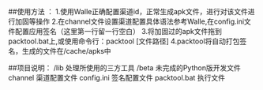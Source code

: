 
##使用方法 ：
1.使用Walle正确配置渠道id，正常生成apk文件，进行对该文件进行加固等操作
2.在channel文件设置渠道配置具体语法参考Walle,在config.ini文件配置应用签名（这里第一行留一行空白）
3.将加固过的apk文件拖到packtool.bat上,或使用命令行：packtool [文件路径]
4.packtool将自动打包签名，生成的文件在/cache/apks中


##项目说明：
/lib  处理所使用的三方工具
/beta 未完成的Python版开发文件
channel 渠道配置文件
config.ini 签名配置文件
packtool.bat 执行文件
